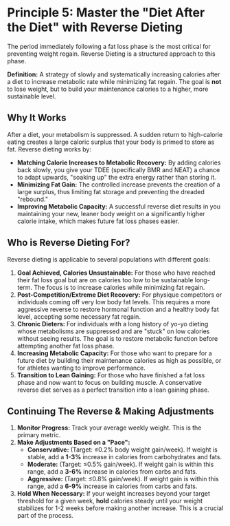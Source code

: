 # Principle 5: Master the "Diet After the Diet" with Reverse Dieting

The period immediately following a fat loss phase is the most critical for preventing weight regain. Reverse Dieting is a structured approach to this phase.

**Definition:** A strategy of slowly and systematically increasing calories after a diet to increase metabolic rate while minimizing fat regain. The goal is **not** to lose weight, but to build your maintenance calories to a higher, more sustainable level.

## Why It Works

After a diet, your metabolism is suppressed. A sudden return to high-calorie eating creates a large caloric surplus that your body is primed to store as fat. Reverse dieting works by:
- **Matching Calorie Increases to Metabolic Recovery:** By adding calories back slowly, you give your TDEE (specifically BMR and NEAT) a chance to adapt upwards, "soaking up" the extra energy rather than storing it.
- **Minimizing Fat Gain:** The controlled increase prevents the creation of a large surplus, thus limiting fat storage and preventing the dreaded "rebound."
- **Improving Metabolic Capacity:** A successful reverse diet results in you maintaining your new, leaner body weight on a significantly higher calorie intake, which makes future fat loss phases easier.

## Who is Reverse Dieting For?

Reverse dieting is applicable to several populations with different goals:

1.  **Goal Achieved, Calories Unsustainable:** For those who have reached their fat loss goal but are on calories too low to be sustainable long-term. The focus is to increase calories while minimizing fat regain.
2.  **Post-Competition/Extreme Diet Recovery:** For physique competitors or individuals coming off very low body fat levels. This requires a more aggressive reverse to restore hormonal function and a healthy body fat level, accepting some necessary fat regain.
3.  **Chronic Dieters:** For individuals with a long history of yo-yo dieting whose metabolisms are suppressed and are "stuck" on low calories without seeing results. The goal is to restore metabolic function before attempting another fat loss phase.
4.  **Increasing Metabolic Capacity:** For those who want to prepare for a future diet by building their maintenance calories as high as possible, or for athletes wanting to improve performance.
5.  **Transition to Lean Gaining:** For those who have finished a fat loss phase and now want to focus on building muscle. A conservative reverse diet serves as a perfect transition into a lean gaining phase.

## Continuing The Reverse & Making Adjustments

1.  **Monitor Progress:** Track your average weekly weight. This is the primary metric.
2.  **Make Adjustments Based on a "Pace":**
    - **Conservative:** (Target: ≤0.2% body weight gain/week). If weight is stable, add a **1-3%** increase in calories from carbohydrates and fats.
    - **Moderate:** (Target: ≤0.5% gain/week). If weight gain is within this range, add a **3-6%** increase in calories from carbs and fats.
    - **Aggressive:** (Target: ≤0.8% gain/week). If weight gain is within this range, add a **6-9%** increase in calories from carbs and fats.
3.  **Hold When Necessary:** If your weight increases beyond your target threshold for a given week, **hold** calories steady until your weight stabilizes for 1-2 weeks before making another increase. This is a crucial part of the process.
